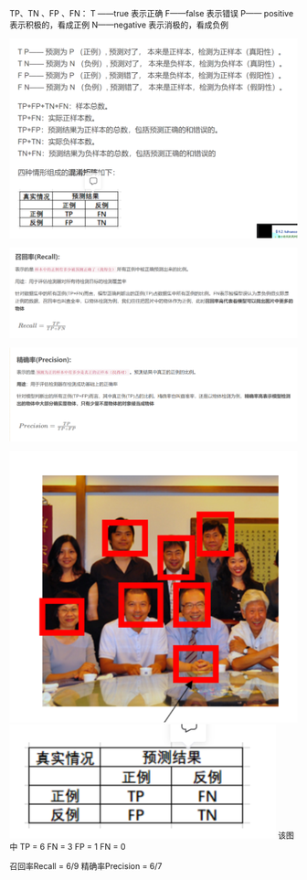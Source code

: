 TP、TN 、FP 、FN：
T ——true 表示正确
F——false 表示错误
P—— positive 表示积极的，看成正例
N——negative 表示消极的，看成负例

![](images/目标检测中各项指标的含义_image_1.png)

![](images/目标检测中各项指标的含义_image_2.png)

![](images/目标检测中各项指标的含义_image_3.png)

![](images/目标检测中各项指标的含义_image_4.png)![](images/目标检测中各项指标的含义_image_5.png)
该图中
TP = 6
FN = 3
FP = 1
FN = 0

召回率Recall = 6/9
精确率Precision = 6/7